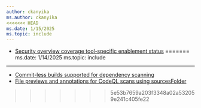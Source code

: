 ```yaml
---
author: ckanyika
ms.author: ckanyika
<<<<<<< HEAD
ms.date: 1/15/2025
ms.topic: include
---
```


- [Security overview coverage tool-specific enablement status](#security-overview-coverage-tool-specific-enablement-status)
=======
ms.date: 1/14/2025
ms.topic: include
---

- [Commit-less builds supported for dependency scanning ](#commit-less-builds-supported-for-dependency-scanning )
- [File previews and annotations for CodeQL scans using sourcesFolder](#file-previews-and-annotations-for-codeql-scans-using-sourcesfolder)
>>>>>>> 5e53b7659a203f3348a02a532059e241c405fe22



